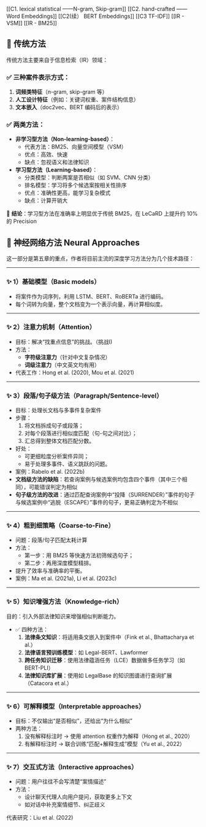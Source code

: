 [[C1. lexical statistical ——N-gram, Skip-gram]]
[[C2. hand-crafted —— Word Embeddings]]
[[C2(续） BERT Embeddings]]
[[C3 TF-IDF]]
[[IR - VSM]]
[[IR - BM25]]
## 🧩 传统方法

传统方法主要来自于信息检索（IR）领域：

### ✅ 三种案件表示方式：

1. **词频类特征**（n-gram, skip-gram 等）
2. **人工设计特征**（例如：关键词权重、案件结构信息）
3. **文本嵌入**（doc2vec、BERT 编码后的表示）

### ✅ 两类方法：

- **非学习型方法（Non-learning-based）**：
    - 代表方法：BM25、向量空间模型（VSM）
    - 优点：高效、快速
    - 缺点：忽视语义和法律知识
- **学习型方法（Learning-based）**：
    - 分类模型：判断两案是否相似（如 SVM、CNN 分类）
    - 排名模型：学习将多个候选案按相关性排序
    - 优点：准确性更高，能学习复杂模式
    - 缺点：计算开销大

🔎 **结论**：学习型方法在准确率上明显优于传统 BM25，在 LeCaRD 上提升约 10% 的 Precision

## 🧠  神经网络方法 Neural Approaches

这一部分是第五章的重点，作者将目前主流的深度学习方法分为几个技术路径：

---

### ✨ 1）基础模型（Basic models）

- 将案件作为词序列，利用 LSTM、BERT、RoBERTa 进行编码。
- 每个词转为向量，整个文档变为一个表示向量，再计算相似度。

---

### ✨ 2）注意力机制（Attention）

- 目标：解决“找重点信息”的挑战。（挑战I)
- 方法：
    - **字符级注意力**（针对中文复杂情况）
    - **词级注意力**（中文英文均有用）
- 代表工作：Hong et al. (2020), Mou et al. (2021)

---

### ✨ 3）段落/句子级方法（Paragraph/Sentence-level）

- 目标：处理长文档与多事件复杂案件
- 步骤：
    1. 将文档拆成句子或段落；
    2. 对每个段落进行相似度匹配（句-句之间对比）；
    3. 汇总得到整体文档匹配分数。
- 好处：
    - 可更细粒度分析案件异同；
    - 易于处理多事件、语义跳跃的问题。
- 案例：Rabelo et al. (2022b)
- **文档级方法的缺陷**：若查询案例与候选案例均包含四个事件（其中三个相同），可能错误判定为相似
- **句子级方法的改进**：通过匹配查询案例中“投降（SURRENDER）”事件的句子与候选案例中“逃脱（ESCAPE）”事件的句子，更易正确判定为不相似

---

### ✨ 4）粗到细策略（Coarse-to-Fine）

- 问题：段落/句子匹配太耗计算
- 方法：
    - 第一步：用 BM25 等快速方法初筛候选句子；
    - 第二步：再用深度模型精排。
- 提升了效率与准确率的平衡。
- 案例：Ma et al. (2021a), Li et al. (2023c)

---

### ✨ 5）知识增强方法（Knowledge-rich）

目的：引入外部法律知识来增强相似判断能力。

- ✅ 四种方法：
    1. **法律条文知识**：将适用条文嵌入到案件中（Fink et al., Bhattacharya et al.）
    2. **法律语言预训练模型**：如 Legal-BERT、Lawformer
    3. **跨任务知识迁移**：使用法律蕴涵任务（LCE）数据做多任务学习（如 BERT-PLI）
    4. **法律知识库扩展**：使用如 LegalBase 的知识图谱进行查询扩展（Catacora et al.）

---

### ✨ 6）可解释模型（Interpretable approaches）

- 目标：不仅输出“是否相似”，还给出“为什么相似”
- 两种方法：
    1. 没有解释标注时 → 使用 attention 权重作为解释（Hong et al., 2020）
    2. 有解释标注时 → 联合训练“匹配+解释生成”模型（Yu et al., 2022）

---

### ✨ 7）交互式方法（Interactive approaches）

- 问题：用户往往不会写清楚“案情描述”
- 方法：
    - 设计聊天代理人向用户提问，获取更多上下文
    - 如对话中补充案情细节、纠正歧义

代表研究：Liu et al. (2022)